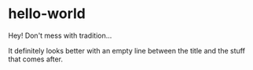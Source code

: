 # hello-world

Hey! Don't mess with tradition...

It definitely looks better with an empty line between the title and the stuff that comes after.
